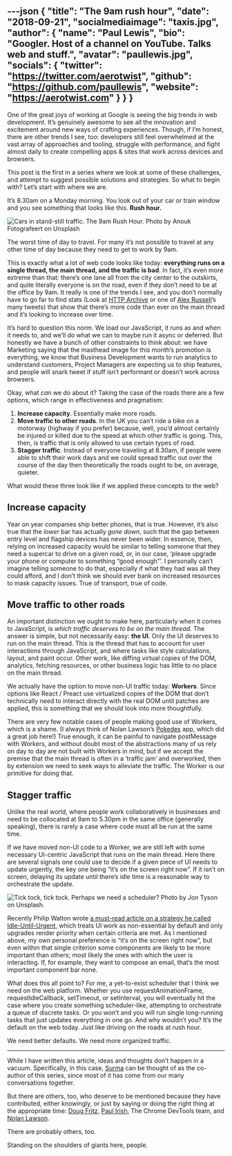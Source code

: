 ---json
{
  "title": "The 9am rush hour",
  "date": "2018-09-21",
  "socialmediaimage": "taxis.jpg",
  "author": {
    "name": "Paul Lewis",
    "bio": "Googler. Host of a channel on YouTube. Talks web and stuff.",
    "avatar": "paullewis.jpg",
    "socials": {
      "twitter": "https://twitter.com/aerotwist",
      "github": "https://github.com/paullewis",
      "website": "https://aerotwist.com"
    }
  }
}
---

One of the great joys of working at Google is seeing the big trends in web development. It’s genuinely awesome to see all the innovation and excitement around new ways of crafting experiences. Though, if I’m honest, there are other trends I see, too: developers still feel overwhelmed at the vast array of approaches and tooling, struggle with performance, and fight almost daily to create compelling apps & sites that work across devices and browsers.

This post is the first in a series where we look at some of these challenges, and attempt to suggest possible solutions and strategies. So what to begin with? Let’s start with where we are.

It’s 8.30am on a Monday morning. You look out of your car or train window and you see something that looks like this. **Rush hour.**

![Cars in stand-still traffic. The 9am Rush Hour. Photo by Anouk Fotografeert on Unsplash](jam.jpg)

The worst time of day to travel. For many it’s not possible to travel at any other time of day because they need to get to work by 9am.

This is exactly what a lot of web code looks like today: **everything runs on a single thread, the main thread, and the traffic is bad**. In fact, it’s even more extreme than that: there’s one lane all from the city center to the outskirts, and quite literally everyone is on the road, even if they don’t need to be at the office by 9am. It really is one of the trends I see, and you don’t normally have to go far to find stats (Look at [HTTP Archive](https://httparchive.org/) or one of [Alex Russell](https://twitter.com/slightlylate)’s many tweets) that show that there’s more code than ever on the main thread and it’s looking to increase over time.

It’s hard to question this norm. We load our JavaScript, it runs as and when it needs to, and we’ll do what we can to maybe run it async or deferred. But honestly we have a bunch of other constraints to think about: we have Marketing saying that the masthead image for this month’s promotion is everything, we know that Business Development wants to run analytics to understand customers, Project Managers are expecting us to ship features, and people will snark tweet if stuff isn’t performant or doesn’t work across browsers.

Okay, what _can_ we do about it? Taking the case of the roads there are a few options, which range in effectiveness and pragmatism:

1. **Increase capacity**. Essentially make more roads.
2. **Move traffic to other roads**. In the UK you can’t ride a bike on a motorway (highway if you prefer) because, well, you’d almost certainly be injured or killed due to the speed at which other traffic is going. This, then, is traffic that is only allowed to use certain types of road.
3. **Stagger traffic**. Instead of everyone traveling at 8.30am, if people were able to shift their work days and we could spread traffic out over the course of the day then theoretically the roads ought to be, on average, quieter.

What would these three look like if we applied these concepts to the web?

## Increase capacity
Year on year companies ship better phones, that is true. However, it’s also true that the _lower_ bar has actually _gone down_, such that the gap between entry level and flagship devices has never been wider. In essence, then, relying on increased capacity would be similar to telling someone that they need a supercar to drive on a given road, or, in our case, ‘please upgrade your phone or computer to something “good enough”’. I personally can’t imagine telling someone to do that, especially if what they had was all they could afford, and I don’t think we should ever bank on increased resources to mask capacity issues. True of transport, true of code.

## Move traffic to other roads
An important distinction we ought to make here, particularly when it comes to JavaScript, is _which traffic deserves to be on the main thread_. The answer is simple, but not necessarily easy: **the UI**. Only the UI deserves to run on the main thread. This is the thread that has to account for user interactions through JavaScript, and where tasks like style calculations, layout, and paint occur. Other work, like diffing virtual copies of the DOM, analytics, fetching resources, or other business logic has little to no place on the main thread.

We actually have the option to move non-UI traffic today: **Workers**. Since options like React / Preact use virtualized copies of the DOM that don’t technically need to interact directly with the real DOM until patches are applied, this is something that we should look into more thoughtfully.

There are very few notable cases of people making good use of Workers, which is a shame. (I always think of Nolan Lawson’s [Pokedex](https://pokedex.org/) app, which did a great job here!) True enough, it can be painful to navigate postMessage with Workers, and without doubt most of the abstractions many of us rely on day to day are not built with Workers in mind, but if we accept the premise that the main thread is often in a ‘traffic jam’ and overworked, then by extension we need to seek ways to alleviate the traffic. The Worker is our primitive for doing that.

## Stagger traffic
Unlike the real world, where people work collaboratively in businesses and need to be collocated at 9am to 5.30pm in the same office (generally speaking), there is rarely a case where code must all be run at the same time.

If we have moved non-UI code to a Worker, we are still left with some necessary UI-centric JavaScript that runs on the main thread. Here there are several signals one could use to decide if a given piece of UI needs to update urgently, the key one being “it’s on the screen right now”. If it isn’t on screen, delaying its update until there’s idle time is a reasonable way to orchestrate the update.

![Tick tock, tick tock. Perhaps we need a scheduler? Photo by Jon Tyson on Unsplash.](clocks.jpg)

Recently Philip Walton wrote [a must-read article on a strategy he called Idle-Until-Urgent](https://philipwalton.com/articles/idle-until-urgent/), which treats UI work as non-essential by default and only upgrades render priority when certain criteria are met. As I mentioned above, my own personal preference is “it’s on the screen right now”, but even within that single criterion some components are likely to be more important than others; most likely the ones with which the user is interacting. If, for example, they want to compose an email, that’s the most important component bar none.

What does this all point to? For me, a yet-to-exist scheduler that I think we need on the web platform. Whether you use requestAnimationFrame, requestIdleCallback, setTimeout, or setInterval, you will eventually hit the case where you create something scheduler-like, attempting to orchestrate a queue of discrete tasks. Or you won’t and you will run single long-running tasks that just updates everything in one go. And why wouldn’t you? It’s the default on the web today. Just like driving on the roads at rush hour.

We need better defaults. We need more organized traffic.

---

While I have written this article, ideas and thoughts don’t happen in a vacuum. Specifically, in this case, [Surma](https://twitter.com/DasSurma) can be thought of as the co-author of this series, since most of it has come from our many conversations together.

But there are others, too, who deserve to be mentioned because they have contributed, either knowingly, or just by saying or doing the right thing at the appropriate time: [Doug Fritz](https://twitter.com/dohug), [Paul Irish](https://twitter.com/paul_irish), The Chrome DevTools team, and [Nolan Lawson](https://nolanlawson.com/).

There are probably others, too.

Standing on the shoulders of giants here, people.

